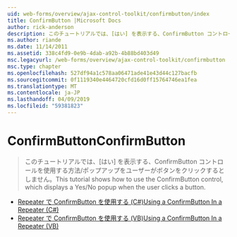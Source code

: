```yaml
---
uid: web-forms/overview/ajax-control-toolkit/confirmbutton/index
title: ConfirmButton |Microsoft Docs
author: rick-anderson
description: このチュートリアルでは、[はい] を表示する、ConfirmButton コントロールを使用する方法/ポップアップをユーザーがボタンをクリックするとしません。
ms.author: riande
ms.date: 11/14/2011
ms.assetid: 338c4fd9-0e9b-4dab-a92b-4b88bd403d49
msc.legacyurl: /web-forms/overview/ajax-control-toolkit/confirmbutton
msc.type: chapter
ms.openlocfilehash: 527df94a1c578aa06471ade41e43d44c127bacfb
ms.sourcegitcommit: 0f1119340e4464720cfd16d0ff15764746ea1fea
ms.translationtype: MT
ms.contentlocale: ja-JP
ms.lasthandoff: 04/09/2019
ms.locfileid: "59381823"
---
```

# <a name="confirmbutton"></a><span data-ttu-id="1ea07-103">ConfirmButton</span><span class="sxs-lookup"><span data-stu-id="1ea07-103">ConfirmButton</span></span>

> <span data-ttu-id="1ea07-104">このチュートリアルでは、[はい] を表示する、ConfirmButton コントロールを使用する方法/ポップアップをユーザーがボタンをクリックするとしません。</span><span class="sxs-lookup"><span data-stu-id="1ea07-104">This tutorial shows how to use the ConfirmButton control, which displays a Yes/No popup when the user clicks a button.</span></span>


- [<span data-ttu-id="1ea07-105">Repeater で ConfirmButton を使用する (C#)</span><span class="sxs-lookup"><span data-stu-id="1ea07-105">Using a ConfirmButton In a Repeater (C#)</span></span>](using-a-confirmbutton-in-a-repeater-cs.md)
- [<span data-ttu-id="1ea07-106">Repeater で ConfirmButton を使用する (VB)</span><span class="sxs-lookup"><span data-stu-id="1ea07-106">Using a ConfirmButton In a Repeater (VB)</span></span>](using-a-confirmbutton-in-a-repeater-vb.md)
